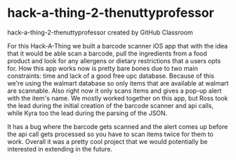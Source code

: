 # hack-a-thing-2-thenuttyprofessor
hack-a-thing-2-thenuttyprofessor created by GitHub Classroom


For this Hack-A-Thing we built a barcode scanner iOS app that with the idea that it would be able scan a barcode, pull the ingredients from a food product and look for any allergens or dietary restrictions that a users opts for. 
How this app works now is pretty bare bones due to two main constraints: time and lack of a good free upc database. Because of this we're using the walmart database so only items that are available at walmart are scannable. Also right now it only scans items and gives a pop-up alert with the item's name.
We mostly worked together on this app, but Ross took the lead during the initial creation of the barcode scanner and api calls, while Kyra too the lead during the parsing of the JSON. 

It has a bug where the barcode gets scanned and the alert comes up before the api call gets processed so you have to scan items twice for them to work.
Overall it was a pretty cool project that we would potentially be interested in extending in the future.
